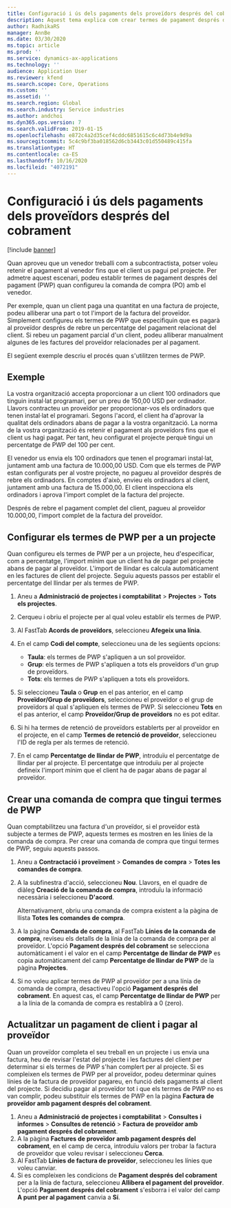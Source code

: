 ```yaml
---
title: Configuració i ús dels pagaments dels proveïdors després del cobrament
description: Aquest tema explica com crear termes de pagament després del pagament (PWP) de manera que pugueu alliberar pagaments parcials de proveïdors, en funció dels pagaments del client.
author: RadhikaRS
manager: AnnBe
ms.date: 03/30/2020
ms.topic: article
ms.prod: ''
ms.service: dynamics-ax-applications
ms.technology: ''
audience: Application User
ms.reviewer: kfend
ms.search.scope: Core, Operations
ms.custom: ''
ms.assetid: ''
ms.search.region: Global
ms.search.industry: Service industries
ms.author: andchoi
ms.dyn365.ops.version: 7
ms.search.validFrom: 2019-01-15
ms.openlocfilehash: e872c4a2d35cef4cddc6851615c6c4d73b4e9d9a
ms.sourcegitcommit: 5c4c9bf3ba018562d6cb3443c01d550489c415fa
ms.translationtype: HT
ms.contentlocale: ca-ES
ms.lasthandoff: 10/16/2020
ms.locfileid: "4072191"
---
```

# <a name="set-up-and-use-pay-when-paid-vendor-payments"></a>Configuració i ús dels pagaments dels proveïdors després del cobrament

[!include [banner](../includes/banner.md)]

Quan aproveu que un venedor treballi com a subcontractista, potser voleu retenir el pagament al venedor fins que el client us pagui pel projecte. Per admetre aquest escenari, podeu establir termes de pagament després del pagament (PWP) quan configureu la comanda de compra (PO) amb el venedor.

Per exemple, quan un client paga una quantitat en una factura de projecte, podeu alliberar una part o tot l'import de la factura del proveïdor. Simplement configureu els termes de PWP que especifiquin que es pagarà al proveïdor després de rebre un percentatge del pagament relacionat del client. Si rebeu un pagament parcial d'un client, podeu alliberar manualment algunes de les factures del proveïdor relacionades per al pagament.

El següent exemple descriu el procés quan s'utilitzen termes de PWP.

## <a name="example"></a>Exemple

La vostra organització accepta proporcionar a un client 100 ordinadors que tinguin instal·lat programari, per un preu de 150,00 USD per ordinador. Llavors contracteu un proveïdor per proporcionar-vos els ordinadors que tenen instal·lat el programari. Segons l'acord, el client ha d'aprovar la qualitat dels ordinadors abans de pagar a la vostra organització. La norma de la vostra organització és retenir el pagament als proveïdors fins que el client us hagi pagat. Per tant, heu configurat el projecte perquè tingui un percentatge de PWP del 100 per cent.

El venedor us envia els 100 ordinadors que tenen el programari instal·lat, juntament amb una factura de 10.000,00 USD. Com que els termes de PWP estan configurats per al vostre projecte, no pagueu al proveïdor després de rebre els ordinadors. En comptes d'això, envieu els ordinadors al client, juntament amb una factura de 15.000,00. El client inspecciona els ordinadors i aprova l'import complet de la factura del projecte.

Després de rebre el pagament complet del client, pagueu al proveïdor 10.000,00, l'import complet de la factura del proveïdor.

## <a name="set-up-pwp-terms-for-a-project"></a>Configurar els termes de PWP per a un projecte

Quan configureu els termes de PWP per a un projecte, heu d'especificar, com a percentatge, l'import mínim que un client ha de pagar pel projecte abans de pagar al proveïdor. L'import de llindar es calcula automàticament en les factures de client del projecte. Seguiu aquests passos per establir el percentatge del llindar per als termes de PWP.

1. Aneu a **Administració de projectes i comptabilitat** \> **Projectes** \> **Tots els projectes**.
2. Cerqueu i obriu el projecte per al qual voleu establir els termes de PWP.
3. Al FastTab **Acords de proveïdors**, seleccioneu **Afegeix una línia**.
3. En el camp **Codi del compte**, seleccioneu una de les següents opcions:

    - **Taula**: els termes de PWP s'apliquen a un sol proveïdor.
    - **Grup**: els termes de PWP s'apliquen a tots els proveïdors d'un grup de proveïdors.
    - **Tots**: els termes de PWP s'apliquen a tots els proveïdors.

4. Si seleccioneu **Taula** o **Grup** en el pas anterior, en el camp **Proveïdor/Grup de proveïdors**, seleccioneu el proveïdor o el grup de proveïdors al qual s'apliquen els termes de PWP. Si seleccioneu **Tots** en el pas anterior, el camp **Proveïdor/Grup de proveïdors** no es pot editar.
5. Si hi ha termes de retenció de proveïdors establerts per al proveïdor en el projecte, en el camp **Termes de retenció de proveïdor**, seleccioneu l'ID de regla per als termes de retenció.
6. En el camp **Percentatge de llindar de PWP**, introduïu el percentatge de llindar per al projecte. El percentatge que introduïu per al projecte defineix l'import mínim que el client ha de pagar abans de pagar al proveïdor.

## <a name="create-a-po-that-has-pwp-terms"></a>Crear una comanda de compra que tingui termes de PWP

Quan comptabilitzeu una factura d'un proveïdor, si el proveïdor està subjecte a termes de PWP, aquests termes es mostren en les línies de la comanda de compra. Per crear una comanda de compra que tingui termes de PWP, seguiu aquests passos.

1. Aneu a **Contractació i proveïment** \> **Comandes de compra** \> **Totes les comandes de compra**.
2. A la subfinestra d'acció, seleccioneu **Nou**. Llavors, en el quadre de diàleg **Creació de la comanda de compra**, introduïu la informació necessària i seleccioneu **D'acord**.

    Alternativament, obriu una comanda de compra existent a la pàgina de llista **Totes les comandes de compra**.

4. A la pàgina **Comanda de compra**, al FastTab **Línies de la comanda de compra**, reviseu els detalls de la línia de la comanda de compra per al proveïdor. L'opció **Pagament després del cobrament** se selecciona automàticament i el valor en el camp **Percentatge de llindar de PWP** es copia automàticament del camp **Percentatge de llindar de PWP** de la pàgina **Projectes**.
6. Si no voleu aplicar termes de PWP al proveïdor per a una línia de comanda de compra, desactiveu l'opció **Pagament després del cobrament**. En aquest cas, el camp **Percentatge de llindar de PWP** per a la línia de la comanda de compra es restablirà a 0 (zero).

## <a name="update-a-customer-payment-and-pay-the-vendor"></a>Actualitzar un pagament de client i pagar al proveïdor

Quan un proveïdor completa el seu treball en un projecte i us envia una factura, heu de revisar l'estat del projecte i les factures del client per determinar si els termes de PWP s'han complert per al projecte. Si es compleixen els termes de PWP per al proveïdor, podeu determinar quines línies de la factura de proveïdor pagareu, en funció dels pagaments al client del projecte. Si decidiu pagar al proveïdor tot i que els termes de PWP no es van complir, podeu substituir els termes de PWP en la pàgina **Factura de proveïdor amb pagament després del cobrament**.

1. Aneu a **Administració de projectes i comptabilitat** \> **Consultes i informes** \> **Consultes de retenció** \> **Factura de proveïdor amb pagament després del cobrament**.
2. A la pàgina **Factures de proveïdor amb pagament després del cobrament**, en el camp de cerca, introduïu valors per trobar la factura de proveïdor que voleu revisar i seleccioneu **Cerca**.
3. Al FastTab **Línies de factura de proveïdor**, seleccioneu les línies que voleu canviar.
4. Si es compleixen les condicions de **Pagament després del cobrament** per a la línia de factura, seleccioneu **Allibera el pagament del proveïdor**. L'opció **Pagament després del cobrament** s'esborra i el valor del camp **A punt per al pagament** canvia a **Sí**.
